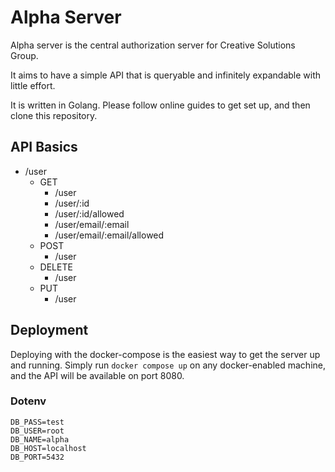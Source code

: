 # Alpha Server

Alpha server is the central authorization server for Creative Solutions Group.

It aims to have a simple API that is queryable and infinitely expandable with little effort.

It is written in Golang. Please follow online guides to get set up, and then clone this repository.


## API Basics

- /user
  - GET
    - /user
    - /user/:id
    - /user/:id/allowed
    - /user/email/:email
    - /user/email/:email/allowed
  - POST
    - /user
  - DELETE
    - /user
  - PUT
    - /user

## Deployment

Deploying with the docker-compose is the easiest way to get the server up and running. Simply run `docker compose up` on any docker-enabled machine, and the API will be available on port 8080.

### Dotenv

```.env
DB_PASS=test
DB_USER=root
DB_NAME=alpha
DB_HOST=localhost
DB_PORT=5432
```
